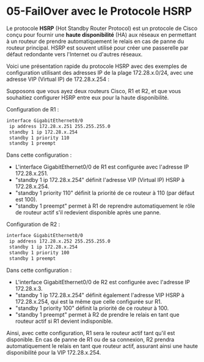 # 05-FailOver avec le Protocole HSRP

Le protocole **HSRP** (Hot Standby Router Protocol) est un protocole de Cisco conçu pour fournir une **haute disponibilité** (HA) aux réseaux en permettant à un routeur de prendre automatiquement le relais en cas de panne du routeur principal. HSRP est souvent utilisé pour créer une passerelle par défaut redondante vers l'Internet ou d'autres réseaux.

Voici une présentation rapide du protocole HSRP avec des exemples de configuration utilisant des adresses IP de la plage 172.28.x.0/24, avec une adresse VIP (Virtual IP) de 172.28.x.254 :

Supposons que vous ayez deux routeurs Cisco, R1 et R2, et que vous souhaitiez configurer HSRP entre eux pour la haute disponibilité.

Configuration de R1 :

```bash
interface GigabitEthernet0/0
 ip address 172.28.x.251 255.255.255.0
 standby 1 ip 172.28.x.254
 standby 1 priority 110
 standby 1 preempt
```

Dans cette configuration :
- L'interface GigabitEthernet0/0 de R1 est configurée avec l'adresse IP 172.28.x.251.
- "standby 1 ip 172.28.x.254" définit l'adresse VIP (Virtual IP) HSRP à 172.28.x.254.
- "standby 1 priority 110" définit la priorité de ce routeur à 110 (par défaut est 100).
- "standby 1 preempt" permet à R1 de reprendre automatiquement le rôle de routeur actif s'il redevient disponible après une panne.

Configuration de R2 :

```bash
interface GigabitEthernet0/0
 ip address 172.28.x.252 255.255.255.0
 standby 1 ip 172.28.x.254
 standby 1 priority 100
 standby 1 preempt
```

Dans cette configuration :
- L'interface GigabitEthernet0/0 de R2 est configurée avec l'adresse IP 172.28.x.3.
- "standby 1 ip 172.28.x.254" définit également l'adresse VIP HSRP à 172.28.x.254, qui est la même que celle configurée sur R1.
- "standby 1 priority 100" définit la priorité de ce routeur à 100.
- "standby 1 preempt" permet à R2 de prendre le relais en tant que routeur actif si R1 devient indisponible.

Ainsi, avec cette configuration, R1 sera le routeur actif tant qu'il est disponible. En cas de panne de R1 ou de sa connexion, R2 prendra automatiquement le relais en tant que routeur actif, assurant ainsi une haute disponibilité pour la VIP 172.28.x.254.